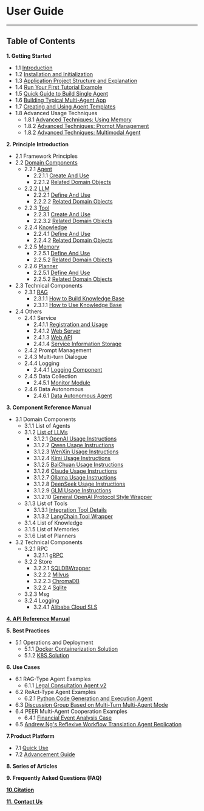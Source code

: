 # User Guide
************************************************
## Table of Contents

**1. Getting Started**
* 1.1 [Introduction](Concepts/Introduction.md)
* 1.2 [Installation and Initialization](Get_Start/0.Installation_and_Initialization.md)
* 1.3 [Application Project Structure and Explanation](Get_Start/1.Application_Project_Structure_and_Explanation.md)
* 1.4 [Run Your First Tutorial Example](Get_Start/2.Run_Your_First_Tutorial_Example.md)
* 1.5 [Quick Guide to Build Single Agent](Get_Start/3.Quick_Guide_to_Build_Single_Agent.md)
* 1.6 [Building Typical Multi-Agent App](Get_Start/4.Building_Typical_Multi-Agent_App.md)
* 1.7 [Creating and Using Agent Templates](Get_Start/5.Creating_and_Using_Agent_Templates.md)
* 1.8 Advanced Usage Techniques
  * 1.8.1 [Advanced Techniques: Using Memory](Get_Start/7.Advanced_Techniques-Using_Memory.md)
  * 1.8.2 [Advanced Techniques: Prompt Management](Get_Start/8.Advanced_Techniques-Prompt_Manager.md)
  * 1.8.2 [Advanced Techniques: Multimodal Agent](Get_Start/9.Advanced_Techniques-Multimodal_Agents.md)
  
**2. Principle Introduction**

* 2.1 Framework Principles
* 2.2 [Domain Components](In-Depth_Guides/Tutorials/Domain_Component_Principles.md)
  * 2.2.1 [Agent](In-Depth_Guides/Tutorials/Agent/Agent.md)
    * 2.2.1.1 [Create And Use](In-Depth_Guides/Tutorials/Agent/Agent_Create_And_Use.md)
    * 2.2.1.2 [Related Domain Objects](In-Depth_Guides/Tutorials/Agent/Agent_Related_Domain_Objects.md)
  * 2.2.2 [LLM](In-Depth_Guides/Tutorials/LLM/LLM.md)
    * 2.2.2.1 [Define And Use](In-Depth_Guides/Tutorials/LLM/LLM_component_define_and_usage.md)
    * 2.2.2.2 [Related Domain Objects](In-Depth_Guides/Tutorials/LLM/LLM_Related_Domain_Objects.md)
  * 2.2.3 [Tool](In-Depth_Guides/Tutorials/Tool/Tool.md)
    * 2.2.3.1 [Create And Use](In-Depth_Guides/Tutorials/Tool/Tool_Create_And_Use.md)
    * 2.2.3.2 [Related Domain Objects](In-Depth_Guides/Tutorials/Tool/Tool_Related_Domain_Objects.md)
  * 2.2.4 [Knowledge](In-Depth_Guides/Tutorials/Knowledge/Knowledge.md)
    * 2.2.4.1 [Define And Use](In-Depth_Guides/Tutorials/Knowledge/Knowledge_Define_And_Use.md)
    * 2.2.4.2 [Related Domain Objects](In-Depth_Guides/Tutorials/Knowledge/Knowledge_Related_Domain_Objects.md)
  * 2.2.5 [Memory](In-Depth_Guides/Tutorials/Memory/Memory.md)
    * 2.2.5.1 [Define And Use](In-Depth_Guides/Tutorials/Memory/Memory_Define_And_Use.md)
    * 2.2.5.2 [Related Domain Objects](In-Depth_Guides/Tutorials/Memory/Memory_Related_Domain_Objects.md)
  * 2.2.6 [Planner](In-Depth_Guides/Tutorials/Plan/Planner.md)
    * 2.2.5.1 [Define And Use](In-Depth_Guides/Tutorials/Plan/Planner_Define_And_Use.md)
    * 2.2.5.2 [Related Domain Objects](In-Depth_Guides/Tutorials/Plan/Planner_Related_Domain_Objects.md)
* 2.3 Technical Components
  * 2.3.1 [RAG](In-Depth_Guides/Tutorials/RAG.md) 
    * 2.3.1.1 [How to Build Knowledge Base](How-to/Build%20and%20Use%20a%20Knowledge%20Base/How_to_Build_Knowledge_Base.md) 
    * 2.3.1.1 [How to Use Knowledge Base](How-to/Build%20and%20Use%20a%20Knowledge%20Base/How_to_Use_Knowledge_Base.md) 
* 2.4 Others
  * 2.4.1 Service
    * 2.4.1.1 [Registration and Usage](In-Depth_Guides/Tech_Capabilities/Service/Service_Registration_and_Usage.md)
    * 2.4.1.2 [Web Server](In-Depth_Guides/Tech_Capabilities/Service/Web_Server.md)
    * 2.4.1.3 [Web API](In-Depth_Guides/Tech_Capabilities/Service/Web_Api.md)
    * 2.4.1.4 [Service Information Storage](In-Depth_Guides/Tech_Capabilities/Service/Service_Information_Storage.md)
  * 2.4.2 Prompt Management
  * 2.4.3 Multi-turn Dialogue
  * 2.4.4 Logging
    * 2.4.4.1 [Logging Component](In-Depth_Guides/Tech_Capabilities/Log_And_Monitor/Logging_Utils.md)
  * 2.4.5 Data Collection
    * 2.4.5.1 [Monitor Module](In-Depth_Guides/Tech_Capabilities/Log_And_Monitor/Monitor_Module.md)
  * 2.4.6 Data Autonomous
    * 2.4.6.1 [Data Autonomous Agent](In-Depth_Guides/Tutorials/Data_Autonomous_Agent.md)

**3. Component Reference Manual**
* 3.1 Domain Components
  * 3.1.1 List of Agents
  * 3.1.2 [List of LLMs](In-Depth_Guides/Components/LLMs/0.List_Of_LLMs.md)
    * 3.1.2.1 [OpenAI Usage Instructions](In-Depth_Guides/Components/LLMs/OpenAI_LLM_Use.md)
    * 3.1.2.2 [Qwen Usage Instructions](In-Depth_Guides/Components/LLMs/Qwen_LLM_Use.md)
    * 3.1.2.3 [WenXin Usage Instructions](In-Depth_Guides/Components/LLMs/WenXin_LLM_Use.md)
    * 3.1.2.4 [Kimi Usage Instructions](In-Depth_Guides/Components/LLMs/Kimi_LLM_Use.md)
    * 3.1.2.5 [BaiChuan Usage Instructions](In-Depth_Guides/Components/LLMs/BaiChuan_LLM_Use.md)
    * 3.1.2.6 [Claude Usage Instructions](In-Depth_Guides/Components/LLMs/Claude_LLM_Use.md)
    * 3.1.2.7 [Ollama Usage Instructions](In-Depth_Guides/Components/LLMs/Ollama_LLM_Use.md)
    * 3.1.2.8 [DeepSeek Usage Instructions](In-Depth_Guides/Components/LLMs/DeepSeek_LLM_Use.md)
    * 3.1.2.9 [GLM Usage Instructions](In-Depth_Guides/Components/LLMs/GLM_LLM_Use.md)
    * 3.1.2.10 [General OpenAI Protocol Style Wrapper](In-Depth_Guides/Components/LLMs/OpenAIStyleLLM_Use.md)
  * 3.1.3 List of Tools
    * 3.1.3.1 [Integration Tool Details](In-Depth_Guides/Components/Tools/Integrated_Tools.md)
    * 3.1.3.2 [LangChain Tool Wrapper](In-Depth_Guides/Components/Tools/Integrated_LangChain_Tools.md)
  * 3.1.4 List of Knowledge
  * 3.1.5 List of Memories
  * 3.1.6 List of Planners
* 3.2 Technical Components
  * 3.2.1 RPC
    * 3.2.1.1 [gRPC](In-Depth_Guides/Tech_Capabilities/Service/gRPC.md)
  * 3.2.2 Store
    * 3.2.2.1 [SQLDBWrapper](In-Depth_Guides/Tech_Capabilities/Storage/SQLDB_WRAPPER.md)
    * 3.2.2.2 [Milvus](In-Depth_Guides/Tech_Capabilities/Storage/Milvus.md)
    * 3.2.2.3 [ChromaDB](In-Depth_Guides/Tech_Capabilities/Storage/ChromaDB.md)
    * 3.2.2.4 [Sqlite](In-Depth_Guides/Tech_Capabilities/Storage/Sqlite.md)
  * 3.2.3 Msg
  * 3.2.4 Logging
    * 3.2.4.1 [Alibaba Cloud SLS](In-Depth_Guides/Tech_Capabilities/Log_And_Monitor/Alibaba_Cloud_SLS.md)

**[4. API Reference Manual](In-Depth_Guides/Tech_Capabilities/Others/API_Reference.md)**

**5. Best Practices**
* 5.1 Operations and Deployment
  * 5.1.1 [Docker Containerization Solution](In-Depth_Guides/Deployment/Docker_Container_Deployment.md)
  * 5.1.2 [K8S Solution](In-Depth_Guides/Deployment/K8S_Deployment.md)

**6. Use Cases**
* 6.1 RAG-Type Agent Examples
  * 6.1.1 [Legal Consultation Agent v2](Examples/Legal_Advice.md)
* 6.2 ReAct-Type Agent Examples
  * 6.2.1 [Python Code Generation and Execution Agent](Examples/Python_Auto_Runner.md)
* 6.3 [Discussion Group Based on Multi-Turn Multi-Agent Mode](Examples/Discussion_Group.md)
* 6.4 PEER Multi-Agent Cooperation Examples
  * 6.4.1 [Financial Event Analysis Case](Examples/Financial_Event_Analysis.md)
* 6.5 [Andrew Ng's Reflexive Workflow Translation Agent Replication](Examples/Translation_Assistant.md)

**7.Product Platform**
* 7.1 [Quick Use](How-to/Guide%20to%20Visual%20Agentic%20Workflow%20Platform/Product_Platform_Quick_Start.md)
* 7.2 [Advancement Guide](How-to/Guide%20to%20Visual%20Agentic%20Workflow%20Platform/Product_Platform_Advancement_Guide.md)

**8. Series of Articles**

**9. Frequently Asked Questions (FAQ)**

**[10.Citation](Concepts/Citation_PEER.md)**

**[11. Contact Us](Contact_Us.md)**
